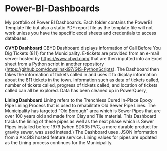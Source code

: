# Power-BI-Dashboards
My portfolio of Power BI Dashboards. Each folder contains the PowerBI Template file but also a static PDF report file as the template file will not work unless you have the specific excel sheets and credentials to access databases.

**CVYD Dashboard**
CBYD Dashboard displays information of Call Before You Dig Tickets (811) for the Municipality. E-tickets are provided from an e-mail server hosted by https://www.cbyd.com/ that are then inputted into an Excel sheet from a Python script in another repository (https://github.com/dcwalinski97/GIS-PythonScripts). The Dashboard then takes the information of tickets called in and uses it to display information about the 811 tickets in the town. Information such as data of tickets called, number of tickets called, progress of tickets called, and location of tickets called can all be explored. Data has been cleaned up in PowerQuery,

**Lining Dashboard**
Lining refers to the Trenchless Cured In-Place Epoxy Pipe Lining Process that is used to rehabilitate Old Sewer Pipe Lines. The Municipality has targeted "Old Borough" area which is Sewer Pipes that are over 100 years old and made from Clay and Tile material. This Dashboard tracks the lining of these pipes as well as the next phase which is Sewer Pipes installed before 1979 (when SDR35 PVC, a more durable product for gravity sewer, was used instead.) The Dashboard uses .JSON information from a ArcGIS hosted feature service. Lining values for pipes are updated as the Lining process continues for the Municipality.
